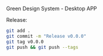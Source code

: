 Green Design System - Desktop APP

Release:

```sh
git add .
git commit -m "Release v0.0.0"
git tag v0.0.0
git push && git push --tags
```

